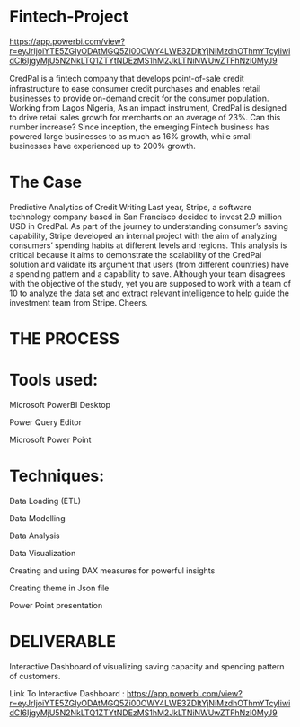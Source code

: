 # Fintech-Project
https://app.powerbi.com/view?r=eyJrIjoiYTE5ZGIyODAtMGQ5Zi00OWY4LWE3ZDItYjNiMzdhOThmYTcyIiwidCI6IjgyMjU5N2NkLTQ1ZTYtNDEzMS1hM2JkLTNiNWUwZTFhNzI0MyJ9

CredPal is a ﬁntech company that develops point-of-sale credit infrastructure to ease consumer credit purchases and enables retail businesses to provide on-demand credit for the consumer population. Working from Lagos Nigeria,
As an impact instrument, CredPal is designed to drive retail sales growth for merchants on an average of 23%. Can this number increase? Since inception, the emerging Fintech business has powered large businesses to as much as 16% growth, while small businesses have experienced up to 200% growth.

# The Case

Predictive Analytics of Credit Writing
Last year, Stripe, a software technology company based in San Francisco decided to invest 2.9 million USD in CredPal. As part of the journey to understanding consumer’s saving capability, Stripe developed an internal project with the aim of analyzing consumers’ spending habits at different levels and regions. This analysis is critical because it aims to demonstrate the scalability of the CredPal solution and validate its argument that users (from different countries) have a spending pattern and a capability to save.
Although your team disagrees with the objective of the study, yet you are supposed to work with a team of 10 to analyze the data set and extract relevant intelligence to help guide the investment team from Stripe.
Cheers.

# THE PROCESS

# Tools used:

Microsoft PowerBI Desktop

Power Query Editor

Microsoft Power Point

# Techniques:

Data Loading (ETL)

Data Modelling

Data Analysis

Data Visualization

Creating and using DAX measures for powerful insights

Creating theme in Json file

Power Point presentation

# DELIVERABLE

Interactive Dashboard of visualizing saving capacity and spending pattern of customers. 

Link To Interactive Dashboard : https://app.powerbi.com/view?r=eyJrIjoiYTE5ZGIyODAtMGQ5Zi00OWY4LWE3ZDItYjNiMzdhOThmYTcyIiwidCI6IjgyMjU5N2NkLTQ1ZTYtNDEzMS1hM2JkLTNiNWUwZTFhNzI0MyJ9
